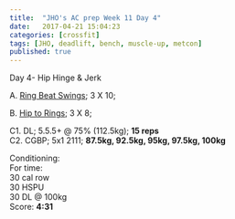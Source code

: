 ```yaml
---
title:  "JHO's AC prep Week 11 Day 4"
date:   2017-04-21 15:04:23
categories: [crossfit]
tags: [JHO, deadlift, bench, muscle-up, metcon]
published: true
---
```

Day 4- Hip Hinge & Jerk

A. [Ring Beat Swings][link1]; 3 X 10;

B. [Hip to Rings][link2]; 3 X 8;

C1. DL; 5.5.5+ @ 75% (112.5kg); **15 reps**  
C2. CGBP; 5x1 2111; **87.5kg, 92.5kg, 95kg, 97.5kg, 100kg**  

Conditioning:  
For time:    
30 cal row  
30 HSPU  
30 DL @ 100kg  
Score: **4:31** 


[link1]: https://www.youtu.be/OEbTnKKff6Q
[link2]: https://www.youtu.be/7stNokLb2Ts